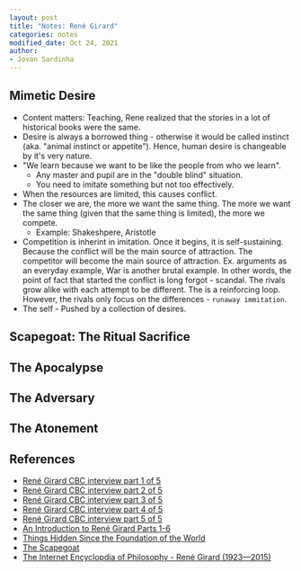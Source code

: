 ```yaml
---
layout: post
title: "Notes: René Girard"
categories: notes
modified_date: Oct 24, 2021
author:
- Jovan Sardinha
---
```

## Mimetic Desire

* Content matters: Teaching, Rene realized that the stories in a lot of historical books were the same.
* Desire is always a borrowed thing - otherwise it would be called instinct (aka. "animal instinct or appetite"). Hence, human desire is changeable by it's very nature.
* "We learn because we want to be like the people from who we learn".
  * Any master and pupil are in the "double blind" situation.
  * You need to imitate something but not too effectively.
* When the resources are limited, this causes conflict.
* The closer we are, the more we want the same thing. The more we want the same thing (given that the same thing is limited), the more we compete.
  * Example: Shakeshpere, Aristotle
* Competition is inherint in imitation. Once it begins, it is self-sustaining. Because the conflict will be the main source of attraction. The competitor will become the main source of attraction. Ex. arguments as an everyday example, War is another brutal example. In other words, the point of fact that started the conflict is long forgot - scandal. The rivals grow alike with each attempt to be different. The is a reinforcing loop. However, the rivals only focus on the differences - `runaway immitation`.
* The self - Pushed by a collection of desires.

## Scapegoat: The Ritual Sacrifice
## The Apocalypse
## The Adversary
## The Atonement

## References
* [René Girard CBC interview part 1 of 5](https://www.youtube.com/watch?v=g8Y8dVVV4To)
* [René Girard CBC interview part 2 of 5](https://www.youtube.com/watch?v=y6XX39DaEL4&t)
* [René Girard CBC interview part 3 of 5](https://www.youtube.com/watch?v=9fJMK9NjSQ4&t)
* [René Girard CBC interview part 4 of 5](https://www.youtube.com/watch?v=9ZWx5UyzDRc)
* [René Girard CBC interview part 5 of 5](https://www.youtube.com/watch?v=wimFvlhKQcU)
* [An Introduction to René Girard Parts 1-6](https://www.youtube.com/playlist?list=PLHvx82XvjDZXbA-pV4kQSHPY57x3BX0A9)
* [Things Hidden Since the Foundation of the World](https://www.amazon.com/Things-Hidden-Since-Foundation-World/dp/0804722153)
* [The Scapegoat](https://www.amazon.com/dp/B00ED9YSJS/ref=dp-kindle-redirect?_encoding=UTF8&btkr=1)
* [The Internet Encyclopdia of Philosophy - René Girard (1923—2015)](https://iep.utm.edu/girard/#SH2d)